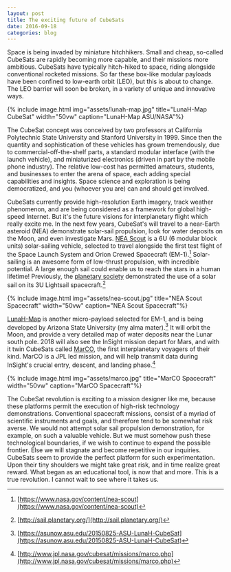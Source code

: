 ```yaml
---
layout: post
title: The exciting future of CubeSats 
date: 2016-09-18
categories: blog
---
```

Space is being invaded by miniature hitchhikers. Small and cheap, 
so-called CubeSats are rapidly becoming more capable, and their missions
more ambitious. CubeSats have typically hitch-hiked to space, riding alongside 
conventional rocketed missions. So far these box-like modular payloads have been 
confined to low-earth orbit (LEO), but this is about to change. 
The LEO barrier will soon be broken, in a variety of unique and innovative ways. 

{% include image.html img="assets/lunah-map.jpg" title="LunaH-Map CubeSat" 
    width="50vw" caption="LunaH-Map ASU/NASA"%}

The CubeSat concept was conceived by two professors at 
California Polytechnic State University and Stanford University in 1999. 
Since then the quantity and sophistication of these vehicles has grown 
tremendously, due to commercial-off-the-shelf parts, a standard 
modular interface (with the launch vehicle),  and 
miniaturized electronics (driven in part by the mobile phone industry).
The relative low-cost has permitted amateurs, students, and businesses to enter 
the arena of space, each adding special capabilities and insights. 
Space science and exploration is being democratized, and you (whoever you are)
can and should get involved. 

CubeSats currently provide high-resolution Earth imagery, 
track weather phenomenon, and are being considered as a framework
for global high-speed Internet. But it's the future visions for 
interplanetary flight which really excite me. 
In the next few years, CubeSat's will travel to a 
near-Earth asteroid (NEA) demonstrate solar-sail propulsion, 
look for water deposits on the Moon, and even investigate Mars. 
[NEA Scout](https://www.nasa.gov/content/nea-scout)
is a 6U (6 modular block units) 
solar-sailing vehicle, selected to travel alongside the first 
test flight of the Space Launch System and Orion Crewed Spacecraft 
(EM-1).[^1] Solar-sailing is an awesome form of low-thrust propulsion, 
with incredible potential. A large enough sail could enable us to
reach the stars in a human lifetime! Previously, the 
[planetary society](http://sail.planetary.org) 
demonstrated the use of a solar sail on its 3U Lightsail spacecraft.[^2] 

{% include image.html img="assets/nea-scout.jpg" title="NEA Scout Spacecraft" 
    width="50vw" caption="NEA Scout Spacecraft"%}

[LunaH-Map](https://asunow.asu.edu/20150825-ASU-LunaH-CubeSat)
is another micro-payload selected for EM-1, and is being 
developed by Arizona State University (my alma mater).[^3] It will orbit 
the Moon, and provide a very detailed map of water deposits near the 
Lunar south pole. 2018 will also see the InSight mission depart for Mars, 
and with it twin CubeSats called 
[MarCO](http://www.jpl.nasa.gov/cubesat/missions/marco.php),
the first interplanetary 
voyagers of their kind. MarCO is a JPL led mission, and will help 
transmit data during InSight's crucial entry, descent, and landing phase.[^4]

{% include image.html img="assets/marco.jpg" title="MarCO Spacecraft" 
    width="50vw" caption="MarCO Spacecraft"%}

The CubeSat revolution is exciting to a mission designer like me, 
because these platforms permit the execution of high-risk technology 
demonstrations. Conventional spacecraft missions, 
consist of a myriad of scientific instruments and goals, and therefore tend 
to be somewhat risk averse. We would not attempt solar sail propulsion demonstration, 
for example, on such a valuable vehicle. But we must somehow push these 
technological boundaries, if we wish to continue to expand the possible frontier. 
Else we will stagnate and become repetitive in our inquiries. 
CubeSats seem to provide the perfect platform for such experimentation. Upon 
their tiny shoulders we might take great risk, and in time realize great reward. 
What began as an educational tool, is now that and more. 
This is a true revolution. I cannot wait to see where it takes us. 

[^1]: [https://www.nasa.gov/content/nea-scout](https://www.nasa.gov/content/nea-scout)
[^2]: [http://sail.planetary.org/](http://sail.planetary.org/)
[^3]: [https://asunow.asu.edu/20150825-ASU-LunaH-CubeSat](https://asunow.asu.edu/20150825-ASU-LunaH-CubeSat)
[^4]: [http://www.jpl.nasa.gov/cubesat/missions/marco.php](http://www.jpl.nasa.gov/cubesat/missions/marco.php)
